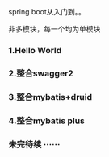 spring boot从入门到。。

非多模块，每一个均为单模块

### 1.Hello World

### 2.整合swagger2

### 3.整合mybatis+druid

### 4.整合mybatis plus

### 未完待续 ······